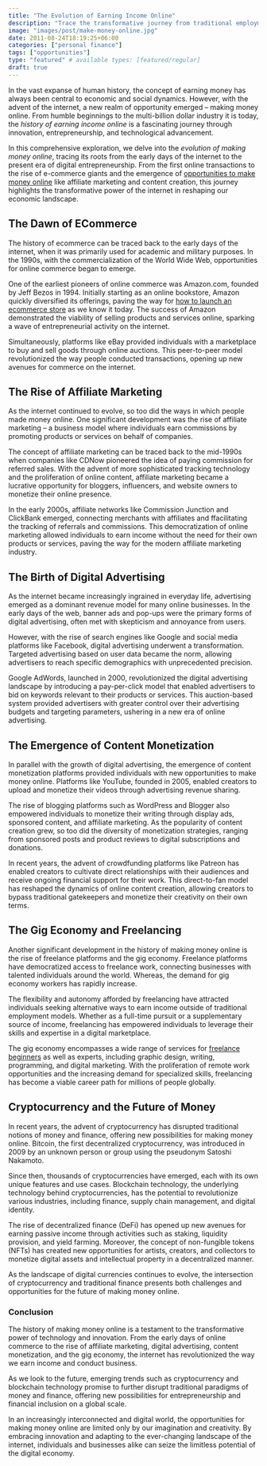 ```yaml
---
title: "The Evolution of Earning Income Online"
description: "Trace the transformative journey from traditional employment to the digital landscape. From early online ventures to the rise of freelancing, e-commerce, and diverse monetization models, witness how technology reshapes earning opportunities in the digital age."
image: "images/post/make-money-online.jpg"
date: 2011-08-24T18:19:25+06:00
categories: ["personal finance"]
tags: ["opportunities"]
type: "featured" # available types: [featured/regular]
draft: true
---
```


In the vast expanse of human history, the concept of earning money has always been central to economic and social dynamics. However, with the advent of the internet, a new realm of opportunity emerged – making money online. From humble beginnings to the multi-billion dollar industry it is today, the _history of earning income online_ is a fascinating journey through innovation, entrepreneurship, and technological advancement.

In this comprehensive exploration, we delve into the _evolution of making money online_, tracing its roots from the early days of the internet to the present era of digital entrepreneurship. From the first online transactions to the rise of e-commerce giants and the emergence of [opportunities to make money online](/blog/ways-to-make-money-online) like affiliate marketing and content creation, this journey highlights the transformative power of the internet in reshaping our economic landscape.

## The Dawn of ECommerce

The history of ecommerce can be traced back to the early days of the internet, when it was primarily used for academic and military purposes. In the 1990s, with the commercialization of the World Wide Web, opportunities for online commerce began to emerge.

One of the earliest pioneers of online commerce was Amazon.com, founded by Jeff Bezos in 1994. Initially starting as an online bookstore, Amazon quickly diversified its offerings, paving the way for [how to launch an ecommerce store](/blog/launch-an-ecommerce-store) as we know it today. The success of Amazon demonstrated the viability of selling products and services online, sparking a wave of entrepreneurial activity on the internet.

Simultaneously, platforms like eBay provided individuals with a marketplace to buy and sell goods through online auctions. This peer-to-peer model revolutionized the way people conducted transactions, opening up new avenues for commerce on the internet.

## The Rise of Affiliate Marketing

As the internet continued to evolve, so too did the ways in which people made money online. One significant development was the rise of affiliate marketing – a business model where individuals earn commissions by promoting products or services on behalf of companies.

The concept of affiliate marketing can be traced back to the mid-1990s when companies like CDNow pioneered the idea of paying commission for referred sales. With the advent of more sophisticated tracking technology and the proliferation of online content, affiliate marketing became a lucrative opportunity for bloggers, influencers, and website owners to monetize their online presence.

In the early 2000s, affiliate networks like Commission Junction and ClickBank emerged, connecting merchants with affiliates and ffacilitating the tracking of referrals and commissions. This democratization of online marketing allowed individuals to earn income without the need for their own products or services, paving the way for the modern affiliate marketing industry.

## The Birth of Digital Advertising

As the internet became increasingly ingrained in everyday life, advertising emerged as a dominant revenue model for many online businesses. In the early days of the web, banner ads and pop-ups were the primary forms of digital advertising, often met with skepticism and annoyance from users.

However, with the rise of search engines like Google and social media platforms like Facebook, digital advertising underwent a transformation. Targeted advertising based on user data became the norm, allowing advertisers to reach specific demographics with unprecedented precision.

Google AdWords, launched in 2000, revolutionized the digital advertising landscape by introducing a pay-per-click model that enabled advertisers to bid on keywords relevant to their products or services. This auction-based system provided advertisers with greater control over their advertising budgets and targeting parameters, ushering in a new era of online advertising.

## The Emergence of Content Monetization

In parallel with the growth of digital advertising, the emergence of content monetization platforms provided individuals with new opportunities to make money online. Platforms like YouTube, founded in 2005, enabled creators to upload and monetize their videos through advertising revenue sharing.

The rise of blogging platforms such as WordPress and Blogger also empowered individuals to monetize their writing through display ads, sponsored content, and affiliate marketing. As the popularity of content creation grew, so too did the diversity of monetization strategies, ranging from sponsored posts and product reviews to digital subscriptions and donations.

In recent years, the advent of crowdfunding platforms like Patreon has enabled creators to cultivate direct relationships with their audiences and receive ongoing financial support for their work. This direct-to-fan model has reshaped the dynamics of online content creation, allowing creators to bypass traditional gatekeepers and monetize their creativity on their own terms.

## The Gig Economy and Freelancing

Another significant development in the history of making money online is the rise of freelance platforms and the gig economy. Freelance platforms have democratized access to freelance work, connecting businesses with talented individuals around the world. Whereas, the demand for gig economy workers has rapidly increase.

The flexibility and autonomy afforded by freelancing have attracted individuals seeking alternative ways to earn income outside of traditional employment models. Whether as a full-time pursuit or a supplementary source of income, freelancing has empowered individuals to leverage their skills and expertise in a digital marketplace.

The gig economy encompasses a wide range of services for [freelance beginners](freelance-beginners-guide) as well as experts, including graphic design, writing, programming, and digital marketing. With the proliferation of remote work opportunities and the increasing demand for specialized skills, freelancing has become a viable career path for millions of people globally.

## Cryptocurrency and the Future of Money

In recent years, the advent of cryptocurrency has disrupted traditional notions of money and finance, offering new possibilities for making money online. Bitcoin, the first decentralized cryptocurrency, was introduced in 2009 by an unknown person or group using the pseudonym Satoshi Nakamoto.

Since then, thousands of cryptocurrencies have emerged, each with its own unique features and use cases. Blockchain technology, the underlying technology behind cryptocurrencies, has the potential to revolutionize various industries, including finance, supply chain management, and digital identity.

The rise of decentralized finance (DeFi) has opened up new avenues for earning passive income through activities such as staking, liquidity provision, and yield farming. Moreover, the concept of non-fungible tokens (NFTs) has created new opportunities for artists, creators, and collectors to monetize digital assets and intellectual property in a decentralized manner.

As the landscape of digital currencies continues to evolve, the intersection of cryptocurrency and traditional finance presents both challenges and opportunities for the future of making money online.

### Conclusion

The history of making money online is a testament to the transformative power of technology and innovation. From the early days of online commerce to the rise of affiliate marketing, digital advertising, content monetization, and the gig economy, the internet has revolutionized the way we earn income and conduct business.

As we look to the future, emerging trends such as cryptocurrency and blockchain technology promise to further disrupt traditional paradigms of money and finance, offering new possibilities for entrepreneurship and financial inclusion on a global scale.

In an increasingly interconnected and digital world, the opportunities for making money online are limited only by our imagination and creativity. By embracing innovation and adapting to the ever-changing landscape of the internet, individuals and businesses alike can seize the limitless potential of the digital economy.
